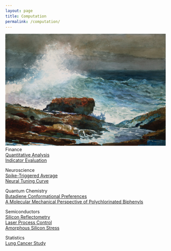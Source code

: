 ```yaml
---
layout: page
title: Computation
permalink: /computation/
---
```


<img src="/image/WinslowHomer.IncomingTide.png" alt="homer">

<br>
Finance
<br>
<a href="/link/quant.html">Quantitative Analysis</a>
<br>
<a href="/link/indicator.html">Indicator Evaluation</a>

Neuroscience
<br>
<a href="/link/sta.html">Spike-Triggered Average</a>
<br>
<a href="/link/tune.html">Neural Tuning Curve</a>

Quantum Chemistry
<br>
<a href="/link/but.html">Butadiene Conformational Preferences</a>
<br>
<a href="/link/pcb.html">A Molecular Mechanical Perspective of Polychlorinated Biphenyls</a>

Semiconductors
<br>
<a href="/link/reflect.html">Silicon Reflectometry</a>
<br>
<a href="/link/laser.html">Laser Process Control</a>
<br>
<a href="/link/stress.html">Amorphous Silicon Stress</a>

Statistics
<br>
<a href="/link/lung.html">Lung Cancer Study</a>
